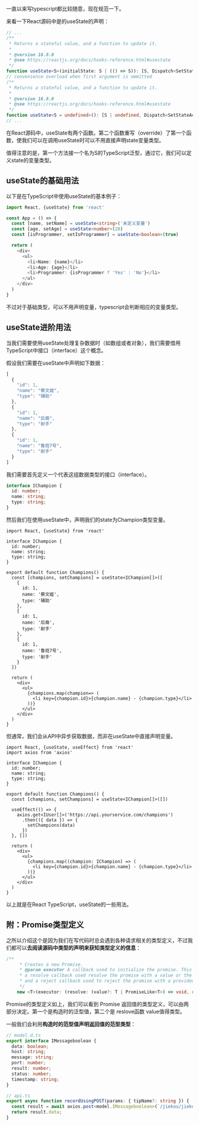 一直以来写typescript都比较随意，现在规范一下。

来看一下React源码中是的useState的声明：

```ts
// ...
/**
 * Returns a stateful value, and a function to update it.
 *
 * @version 16.8.0
 * @see https://reactjs.org/docs/hooks-reference.html#usestate
 */
function useState<S>(initialState: S | (() => S)): [S, Dispatch<SetStateAction<S>>];
// convenience overload when first argument is ommitted
/**
 * Returns a stateful value, and a function to update it.
 *
 * @version 16.8.0
 * @see https://reactjs.org/docs/hooks-reference.html#usestate
 */
function useState<S = undefined>(): [S | undefined, Dispatch<SetStateAction<S | undefined>>];
// ...
```

在React源码中，useState有两个函数。第二个函数重写（override）了第一个函数，使我们可以在调用useState时可以不用直接声明state变量类型。

值得注意的是，第一个方法接一个名为S的TypeScript泛型，通过它，我们可以定义state的变量类型。

## useState的基础用法

以下是在TypeScript中使用useState的基本例子：

```ts
import React, {useState} from 'react'

const App = () => {
  const [name, setName] = useState<string>('未定义变量')
  const [age, setAge] = useState<number>(28)
  const [isProgrammer, setIsProgrammer] = useState<boolean>(true)

  return (
    <div>
      <ul>
        <li>Name: {name}</li>
        <li>Age: {age}</li>
        <li>Programmer: {isProgrammer ? 'Yes' : 'No'}</li>
      </ul>
    </div>
  )
}
```

不过对于基础类型，可以不用声明变量，typescript会判断相应的变量类型。

## useState进阶用法

当我们需要使用useState处理复杂数据时（如数组或者对象），我们需要借用TypeScript中接口（interface）这个概念。

假设我们需要在useState中声明如下数据：

```js
[
  {
    "id": 1,
    "name": "蔡文姬",
    "type": "辅助"
  },
  {
    "id": 1,
    "name": "后裔",
    "type": "射手"
  },
  {
    "id": 1,
    "name": "鲁班7号",
    "type": "射手"
  }
]
```

我们需要首先定义一个代表这组数据类型的接口（interface）。

```ts
interface IChampion {
  id: number;
  name: string;
  type: string;
}
```

然后我们在使用useState中，声明我们的state为Champion类型变量。

```tsx
import React, {useState} from 'react'

interface IChampion {
  id: number;
  name: string;
  type: string;
}

export default function Champions() {
  const [champions, setChampions] = useState<IChampion[]>([
    {
      id: 1,
      name: '蔡文姬',
      type: '辅助'
    },
    {
      id: 1,
      name: '后裔',
      type: '射手'
    },
    {
      id: 1,
      name: '鲁班7号',
      type: '射手'
    }
  ])

  return (
    <div>
      <ul>
        {champions.map(champion=> (
          <li key={champion.id}>{champion.name} - {champion.type}</li>
        ))}
      </ul>
    </div>
  )
}
```

但通常，我们会从API中异步获取数据，而非在useState中直接声明变量。

```tsx
import React, {useState, useEffect} from 'react'
import axios from 'axios'

interface IChampion {
  id: number;
  name: string;
  type: string;
}

export default function Champions() {
  const [champions, setChampions] = useState<IChampion[]>([])

  useEffect(() => {
    axios.get<IUser[]>('https://api.yourservice.com/champions')
      .then(({ data }) => {
        setChampions(data)
      })
  }, [])

  return (
    <div>
      <ul>
        {champions.map((champion: IChampion) => (
          <li key={champion.id}>{champion.name} - {champion.type}</li>
        ))}
      </ul>
    </div>
  )
}
```

以上就是在React TypeScript，useState的一些用法。

## 附：Promise类型定义

之所以介绍这个是因为我们在写代码时总会遇到各种请求相关的类型定义，不过我们都可以**去阅读源码中类型的声明来获知类型定义的信息**：

```ts
/**
     * Creates a new Promise.
     * @param executor A callback used to initialize the promise. This callback is passed two arguments:
     * a resolve callback used resolve the promise with a value or the result of another promise,
     * and a reject callback used to reject the promise with a provided reason or error.
     */
    new <T>(executor: (resolve: (value?: T | PromiseLike<T>) => void, reject: (reason?: any) => void) => void): Promise<T>;
```

Promise的类型定义如上，我们可以看到 Promise 返回值的类型定义，可以由两部分决定。第一个是构造时的泛型值，第二个是 reslove函数 value值得类型。

一般我们会利用**构造时的范型值声明返回值的范型类型**：

```ts
// model.d.ts
export interface IMessageboolean {
  data: boolean;
  host: string;
  message: string;
  port: number;
  result: number;
  status: number;
  timestamp: string;
}

// api.ts
export async function recordUsingPOST(params: { tipName?: string }) {
  const result = await axios.post<model.IMessageboolean>(`/jiekou/jiekou`, params);
  return result.data;
}
```

